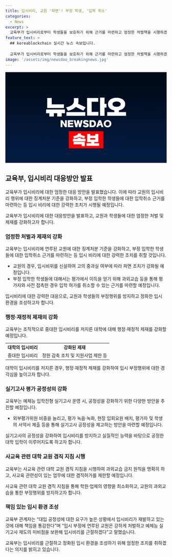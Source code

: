 ```yaml
---
title: 입시비리, 교원 '파면'! 부정 학생, '입학 취소'
categories:
  - News
excerpt: >
  교육부가 입시비리로부터 학생들을 보호하기 위해 근거를 마련하고 엄정한 처벌책을 시행하겠다고 발표했다. 최대한의 엄정한 처벌을 위해 형사 처벌 근거를 마련하고, 교원에 대한 입시비리 징계도 강화될 예정이다. 또한, 입시비위로 부정 입학한 학생에 대한 입학 취소 근거를 마련하고, 대학에 행정·재정적 제재를 강화하는 방안을 추진할 예정이다. 더불어 실기고사 평가 공정성을 강화하기 위한 방안도 마련될 것으로 전망된다.
feature_text: >
  ## koreablockchain 실시간 뉴스 속보입니다.

  교육부가 입시비리로부터 학생들을 보호하기 위해 근거를 마련하고 엄정한 처벌책을 시행하겠다고 발표했다. 최대한의 엄정한 처벌을 위해 형사 처벌 근거를 마련하고, 교원에 대한 입시비리 징계도 강화될 예정이다. 또한, 입시비위로 부정 입학한 학생에 대한 입학 취소 근거를 마련하고, 대학에 행정·재정적 제재를 강화하는 방안을 추진할 예정이다. 더불어 실기고사 평가 공정성을 강화하기 위한 방안도 마련될 것으로 전망된다.
image: '/assets/img/newsdao_breakingnews.jpg'
---
```


<p><img src="/assets/img/newsdao_breakingnews.jpg" alt="koreablockchain 속보" /></p>

<h2 data-ke-size="size26">교육부, 입시비리 대응방안 발표</h2>

<p>교육부가 입시비리에 대한 엄정한 대응 방안을 발표했습니다. 이에 따라 교원의 입시비리 행위에 대한 징계처분 기준을 강화하고, 부정 입학한 학생들에 대한 입학취소 근거를 마련하는 등 입시 비리에 대한 강력한 조치가 시행될 예정입니다.</p>

<p data-ke-size="size16">교육부가 입시비리에 대한 대응방안을 발표하고, 교원과 학생들에 대한 엄정한 처벌 및 제재를 강화하고자 합니다.</p>

<h3 data-ke-size="size22">엄정한 처벌과 제재의 강화</h3>

<p>교육부는 입시비리에 연루된 교원에 대한 징계처분 기준을 강화하고, 부정 입학한 학생들에 대한 입학취소 근거를 마련하는 등 입시 비리에 대한 강력한 조치를 취할 것입니다.</p>

<ul>
    <li>교원의 경우, 입시비위를 신설하여 고의 중과실 여부에 따라 파면 조치가 강화될 예정입니다.</li>
    <li>부정 입학한 학생들에 대해서는 평가에서 이득을 얻기 위해 과외교습 등을 통해 평가자와 사전 접촉한 경우 입학 허가를 취소할 수 있는 근거를 마련할 예정입니다.</li>
</ul>

<p data-ke-size="size16">입시비리에 대한 강력한 대응으로, 교원과 학생들의 부정행위를 방지하고 정화한 입시 환경을 조성하고자 합니다.</p>

<h3 data-ke-size="size22">행정·재정적 제재의 강화</h3>

<p>교육부는 조직적으로 중대한 입시비리를 저지른 대학에 대해 행정·재정적 제재를 강화할 예정입니다.</p>

<table>
    <tr>
        <td style="text-align: center; height: 17px;"><b>대학의 입시비리</b></td>
        <td style="text-align: center; height: 17px;"><b>강화된 제재</b></td>
    </tr>
    <tr>
        <td style="text-align: center; height: 17px;">중대한 입시비리</td>
        <td style="text-align: center; height: 17px;">정원 감축 조치 및 지원사업 제한 등</td>
    </tr>
</table>

<p data-ke-size="size16">대학이 입시비리를 저지른 경우, 행정·재정적 제재를 강화하여 입시 부정행위에 대한 경각심을 높이고자 합니다.</p>

<h3 data-ke-size="size22">실기고사 평가 공정성의 강화</h3>

<p>교육부는 예체능 입학전형 실기고사 운영 시, 공정성을 강화하기 위한 다양한 방안을 추진할 예정입니다.</p>

<ul>
    <li>외부평가위원 비중을 늘리고, 평가 녹음·녹화, 현장 입회요원 배치, 평가자 및 학생의 서약서 제출 등을 통해 실기고사 공정성을 제고하는 방안을 마련할 예정입니다.</li>
</ul>

<p data-ke-size="size16">실기고사의 공정성을 강화하여 입시비리를 방지하고 실질적인 능력을 바탕으로 공정한 대학 입학이 이루어지도록 하고자 합니다.</p>

<h3 data-ke-size="size22">사교육 관련 대학 교원 겸직 지침 시행</h3>

<p>교육부는 사교육 관련 대학 교원 겸직 지침을 시행하여 과외교습 금지 원칙을 명확히 하고, 사교육 관련성이 있는 업무에 대한 겸직허가를 제한할 예정입니다.</p>

<p data-ke-size="size16">사교육 관련 대학 교원 겸직 지침을 통해 학원·업체의 영향을 최소화하고, 교원의 과외교습을 통한 부정행위를 방지하고자 합니다.</p>

<h3 data-ke-size="size22">책임 있는 입시 환경 조성</h3>

<p>교육부 관계자는 “대입 공정성에 대한 요구가 높은 상황에서 입시비리가 재발하고 있는 것에 대해 책임을 통감한다”며 “입시 부정에 연루된 교원은 강하게 처벌하고 예체능 실기고사 제도의 미비점을 보완해 입시비리를 근절하겠다”고 말했습니다.</p>

<p data-ke-size="size16">교육부는 입시비리를 근절하고 정화된 입시 환경을 조성하기 위해 엄정한 조치를 취하겠다는 의지를 밝히고 있습니다.</p>

<p data-ke-size="size16">&nbsp;</p>

